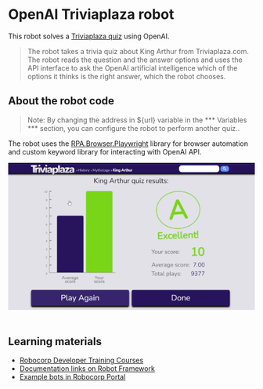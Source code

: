 # OpenAI Triviaplaza robot

This robot solves a [Triviaplaza quiz](https://www.triviaplaza.com/king-arthur-quiz/) using OpenAI.

> The robot takes a trivia quiz about King Arthur from Triviaplaza.com. The robot reads the question and the answer options and uses the API interface to ask the OpenAI artificial intelligence which of the options it thinks is the right answer, which the robot chooses.

## About the robot code

> Note: By changing the address in ${url} variable in the *** Variables *** section, you can configure the robot to perform another quiz..

The robot uses the [RPA.Browser.Playwright](https://robocorp.com/docs/libraries/rpa-framework/rpa-browser-playwright) library for browser automation and custom keyword library for interacting with OpenAI API.

<img src="images/result.png" style="margin-bottom:20px">

## Learning materials

- [Robocorp Developer Training Courses](https://robocorp.com/docs/courses)
- [Documentation links on Robot Framework](https://robocorp.com/docs/languages-and-frameworks/robot-framework)
- [Example bots in Robocorp Portal](https://robocorp.com/portal)